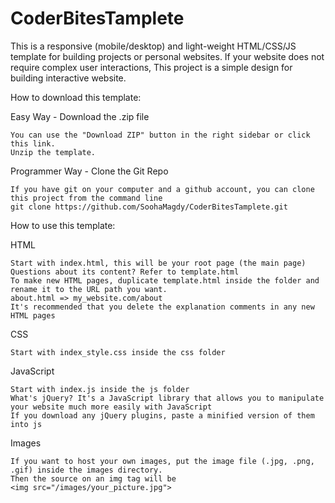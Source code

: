 # CoderBitesTamplete
This is a responsive (mobile/desktop) and light-weight HTML/CSS/JS template for building projects or personal websites. If your website does not require complex user interactions, This project is a simple design for building interactive website.

How to download this template:

Easy Way - Download the .zip file

    You can use the "Download ZIP" button in the right sidebar or click this link.
    Unzip the template.

Programmer Way - Clone the Git Repo

    If you have git on your computer and a github account, you can clone this project from the command line
    git clone https://github.com/SoohaMagdy/CoderBitesTamplete.git

How to use this template:

  HTML

    Start with index.html, this will be your root page (the main page)
    Questions about its content? Refer to template.html
    To make new HTML pages, duplicate template.html inside the folder and rename it to the URL path you want.
    about.html => my_website.com/about
    It's recommended that you delete the explanation comments in any new HTML pages
     
  CSS
  
    Start with index_style.css inside the css folder
    
 JavaScript

    Start with index.js inside the js folder
    What's jQuery? It's a JavaScript library that allows you to manipulate your website much more easily with JavaScript
    If you download any jQuery plugins, paste a minified version of them into js
    
 Images

    If you want to host your own images, put the image file (.jpg, .png, .gif) inside the images directory.
    Then the source on an img tag will be
    <img src="/images/your_picture.jpg">
